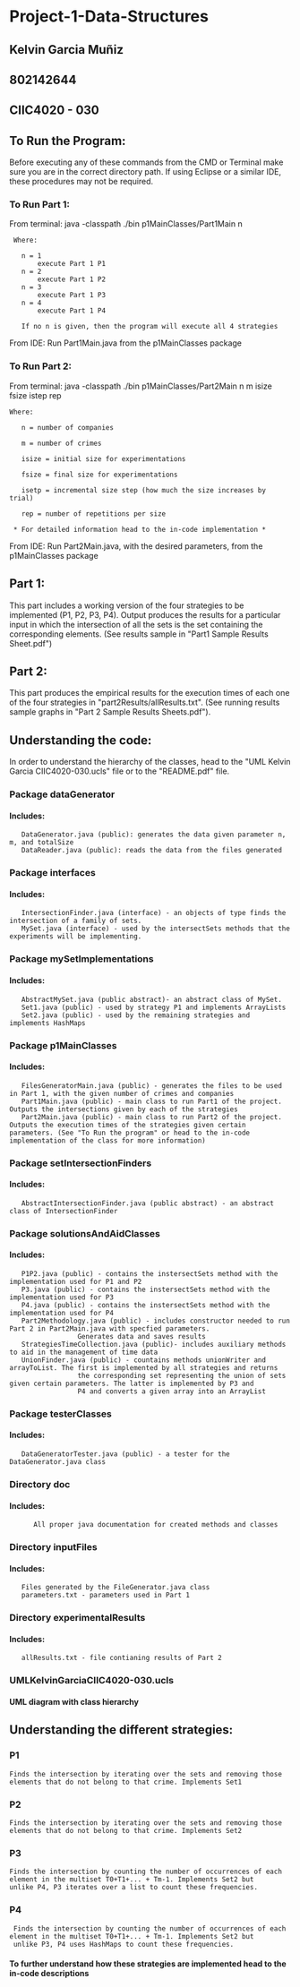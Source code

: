 # Project-1-Data-Structures
## Kelvin Garcia Muñiz
## 802142644
## CIIC4020 - 030

## To Run the Program:
Before executing any of these commands from the CMD or Terminal make sure you are in the correct directory path. If using Eclipse or a 
similar IDE, these procedures may not be required.
### To Run Part 1:
From terminal: java -classpath ./bin  p1MainClasses/Part1Main n
     
     Where:
     
       n = 1
           execute Part 1 P1
       n = 2
           execute Part 1 P2
       n = 3
           execute Part 1 P3
       n = 4
           execute Part 1 P4
           
       If no n is given, then the program will execute all 4 strategies

From IDE: Run Part1Main.java from the p1MainClasses package
### To Run Part 2:
From terminal: java -classpath ./bin  p1MainClasses/Part2Main  n  m  isize  fsize  istep  rep

    Where:
    
       n = number of companies
       
       m = number of crimes
       
       isize = initial size for experimentations
       
       fsize = final size for experimentations
       
       isetp = incremental size step (how much the size increases by trial)
       
       rep = number of repetitions per size
       
     * For detailed information head to the in-code implementation *
From IDE: Run Part2Main.java, with the desired parameters, from the p1MainClasses package
## Part 1:
This part includes a working version of the four strategies to be implemented (P1, P2, P3, P4). 
Output produces the results for a particular input in which the intersection of all the sets is the set containing the corresponding
elements. (See results sample in "Part1 Sample Results Sheet.pdf")
## Part 2:
This part produces the empirical results for the execution times of each one of the four strategies in "part2Results/allResults.txt". (See running results sample graphs in "Part 2 Sample Results Sheets.pdf").
## Understanding the code:
In order to understand the hierarchy of the classes, head to the "UML Kelvin Garcia CIIC4020-030.ucls" file or to the "README.pdf" file.
  ### Package dataGenerator
   #### Includes:
       DataGenerator.java (public): generates the data given parameter n, m, and totalSize
       DataReader.java (public): reads the data from the files generated
  ### Package interfaces
   #### Includes:
       IntersectionFinder.java (interface) - an objects of type finds the intersection of a family of sets.
       MySet.java (interface) - used by the intersectSets methods that the experiments will be implementing.
  ### Package mySetImplementations
   #### Includes: 
       AbstractMySet.java (public abstract)- an abstract class of MySet.
       Set1.java (public) - used by strategy P1 and implements ArrayLists
       Set2.java (public) - used by the remaining strategies and implements HashMaps
  ### Package p1MainClasses
   #### Includes: 
       FilesGeneratorMain.java (public) - generates the files to be used in Part 1, with the given number of crimes and companies
       Part1Main.java (public) - main class to run Part1 of the project. Outputs the intersections given by each of the strategies
       Part2Main.java (public) - main class to run Part2 of the project. Outputs the execution times of the strategies given certain parameters. (See "To Run the program" or head to the in-code implementation of the class for more information)
  ### Package setIntersectionFinders
   #### Includes:
       AbstractIntersectionFinder.java (public abstract) - an abstract class of IntersectionFinder
  ### Package solutionsAndAidClasses
   #### Includes:
       P1P2.java (public) - contains the instersectSets method with the implementation used for P1 and P2
       P3.java (public) - contains the instersectSets method with the implementation used for P3
       P4.java (public) - contains the instersectSets method with the implementation used for P4
       Part2Methodology.java (public) - includes constructor needed to run Part 2 in Part2Main.java with specfied parameters. 
                     Generates data and saves results
       StrategiesTimeCollection.java (public)- includes auxiliary methods to aid in the management of time data
       UnionFinder.java (public) - countains methods unionWriter and arrayToList. The first is implemented by all strategies and returns 
                     the corresponding set representing the union of sets given certain parameters. The latter is implemented by P3 and 
                     P4 and converts a given array into an ArrayList
  ### Package testerClasses
   #### Includes: 
       DataGeneratorTester.java (public) - a tester for the DataGenerator.java class
  ### Directory doc
   #### Includes:
          All proper java documentation for created methods and classes 
  ### Directory inputFiles
   #### Includes: 
       Files generated by the FileGenerator.java class
       parameters.txt - parameters used in Part 1
  ### Directory experimentalResults
   #### Includes: 
       allResults.txt - file contianing results of Part 2
  ### UMLKelvinGarciaCIIC4020-030.ucls 
   #### UML diagram with class hierarchy 
## Understanding the different strategies:
### P1
    Finds the intersection by iterating over the sets and removing those elements that do not belong to that crime. Implements Set1
### P2
    Finds the intersection by iterating over the sets and removing those elements that do not belong to that crime. Implements Set2
### P3
    Finds the intersection by counting the number of occurrences of each element in the multiset T0+T1+... + Tm-1. Implements Set2 but
    unlike P4, P3 iterates over a list to count these frequencies.
### P4
     Finds the intersection by counting the number of occurrences of each element in the multiset T0+T1+... + Tm-1. Implements Set2 but
     unlike P3, P4 uses HashMaps to count these frequencies.
  #### To further understand how these strategies are implemented head to the in-code descriptions
